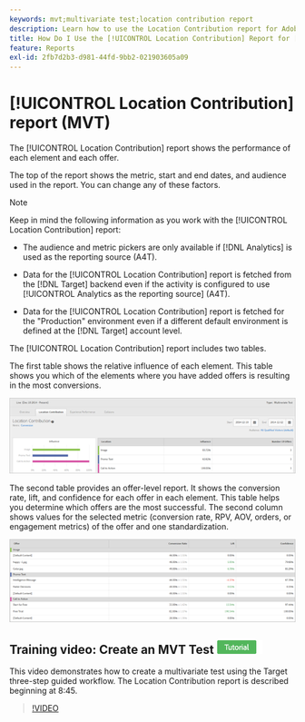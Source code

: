 ```yaml
---
keywords: mvt;multivariate test;location contribution report
description: Learn how to use the Location Contribution report for Adobe [!DNL Target] [!UICONTROL Experience Targeting] activities that show the performance of each element and each offer.
title: How Do I Use the [!UICONTROL Location Contribution] Report for [!UICONTROL Multivariate Test] activities?
feature: Reports
exl-id: 2fb7d2b3-d981-44fd-9bb2-021903605a09
---
```

# [!UICONTROL Location Contribution] report (MVT)

The [!UICONTROL Location Contribution] report shows the performance of each element and each offer.

The top of the report shows the metric, start and end dates, and audience used in the report. You can change any of these factors.

>[!NOTE]
>
>Keep in mind the following information as you work with the [!UICONTROL Location Contribution] report:
>
>* The audience and metric pickers are only available if [!DNL Analytics] is used as the reporting source (A4T).
>
>* Data for the [!UICONTROL Location Contribution] report is fetched from the [!DNL Target] backend even if the activity is configured to use [!UICONTROL Analytics as the reporting source] (A4T).
>
>* Data for the [!UICONTROL Location Contribution] report is fetched for the "Production" environment even if a different default environment is defined at the [!DNL Target] account level.

The [!UICONTROL Location Contribution] report includes two tables.

The first table shows the relative influence of each element. This table shows you which of the elements where you have added offers is resulting in the most conversions.

![Location Contribution report in Adobe Target](/help/main/c-reports/assets/locationcontributiontop.png)

The second table provides an offer-level report. It shows the conversion rate, lift, and confidence for each offer in each element. This table helps you determine which offers are the most successful. The second column shows values for the selected metric (conversion rate, RPV, AOV, orders, or engagement metrics) of the offer and one standardization.

![Location Contribution report in Adobe Target](/help/main/c-reports/assets/locationcontributionbottom.png)

## Training video: Create an MVT Test ![Tutorial badge](/help/main/assets/tutorial.png)

This video demonstrates how to create a multivariate test using the Target three-step guided workflow. The Location Contribution report is described beginning at 8:45.

>[!VIDEO](https://video.tv.adobe.com/v/17395)
